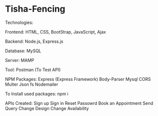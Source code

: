 # Tisha-Fencing
Technologies:

Frontend:   HTML, 
            CSS, 
            BootStrap, 
            JavaScript, 
            Ajax

Backend:    Node.js,
            Express.js

Database:   MySQL

Server:     MAMP

Tool:       Postman (To Test API)

NPM Packages: Express (Express Framework)
              Body-Parser
              Mysql
              CORS
              Multer
              Json
              fs
              Nodemailer

To Install used packages: npm i

APIs Created: Sign up
              Sign in
              Reset Passowrd
              Book an Appointment
              Send Query
              Change Design
              Change Availability





